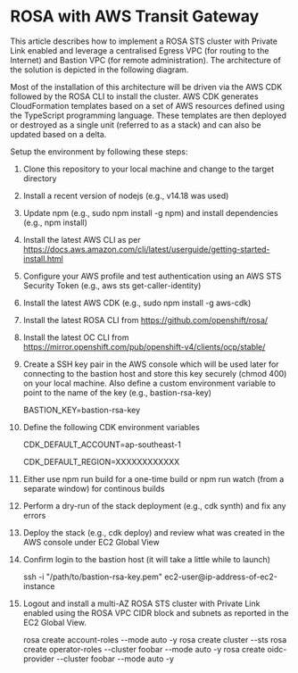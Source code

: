 # ROSA with AWS Transit Gateway

This article describes how to implement a ROSA STS cluster with Private Link enabled and leverage a centralised Egress VPC (for routing to the Internet) and Bastion VPC (for remote administration). The architecture of the solution is depicted in the following diagram.


Most of the installation of this architecture will be driven via the AWS CDK followed by the ROSA CLI to install the cluster. AWS CDK generates CloudFormation templates based on a set of AWS resources defined using the TypeScript programming language. These templates are then deployed or destroyed as a single unit (referred to as a stack) and can also be updated based on a delta. 

Setup the environment by following these steps:

1. Clone this repository to your local machine and change to the target directory
2. Install a recent version of nodejs (e.g., v14.18 was used)
3. Update npm (e.g., sudo npm install -g npm) and install dependencies (e.g., npm install)
4. Install the latest AWS CLI as per https://docs.aws.amazon.com/cli/latest/userguide/getting-started-install.html 
5. Configure your AWS profile and test authentication using an AWS STS Security Token (e.g., aws sts get-caller-identity) 
6. Install the latest AWS CDK (e.g., sudo npm install -g aws-cdk)
7. Install the latest ROSA CLI from https://github.com/openshift/rosa/
8. Install the latest OC CLI from https://mirror.openshift.com/pub/openshift-v4/clients/ocp/stable/
9. Create a SSH key pair in the AWS console which will be used later for connecting to the bastion host and store this key securely (chmod 400) on your local machine. Also define a custom environment variable to point to the name of the key (e.g., bastion-rsa-key)

	BASTION_KEY=bastion-rsa-key

10. Define the following CDK environment variables

	CDK_DEFAULT_ACCOUNT=ap-southeast-1
	
	CDK_DEFAULT_REGION=XXXXXXXXXXXX

11. Either use npm run build for a one-time build or npm run watch (from a separate window) for continous builds
12. Perform a dry-run of the stack deployment (e.g., cdk synth) and fix any errors
13. Deploy the stack (e.g., cdk deploy) and review what was created in the AWS console under EC2 Global View
14. Confirm login to the bastion host (it will take a little while to launch)

	ssh -i "/path/to/bastion-rsa-key.pem" ec2-user@ip-address-of-ec2-instance

15. Logout and install a multi-AZ ROSA STS cluster with Private Link enabled using the ROSA VPC CIDR block and subnets as reported in the EC2 Global View. 

	rosa create account-roles --mode auto -y
	rosa create cluster --sts
	rosa create operator-roles --cluster foobar --mode auto -y
	rosa create oidc-provider --cluster foobar --mode auto -y
	




 


